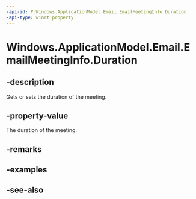----api-id: P:Windows.ApplicationModel.Email.EmailMeetingInfo.Duration
-api-type: winrt property
---<!-- Property syntaxpublic Windows.Foundation.TimeSpan Duration { get;  set; }--># Windows.ApplicationModel.Email.EmailMeetingInfo.Duration## -descriptionGets or sets the duration of the meeting.## -property-valueThe duration of the meeting.## -remarks## -examples## -see-also